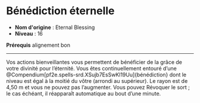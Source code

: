 # Bénédiction éternelle

 * **Nom d'origine** : Eternal Blessing
 * **Niveau** : 16


<p><strong>Prérequis</strong> alignement bon</p>
<hr>
<p>Vos actions bienveillantes vous permettent de bénéficier de la grâce de votre divinité pour l’éternité. Vous êtes continuellement entouré d’une @Compendium[pf2e.spells-srd.XSujb7EsSwKl19Uu]{bénédiction} dont le niveau est égal à la moitié du vôtre (arrondi au supérieur). Le rayon est de 4,50 m et vous ne pouvez pas l’augmenter. Vous pouvez Révoquer le sort ; le cas échéant, il réapparaît automatique au bout d’une minute.</p>